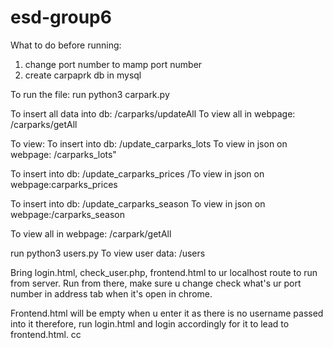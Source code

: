 # esd-group6
What to do before running:
1) change port number to mamp port number
2) create carpaprk db in mysql

To run the file: run python3 carpark.py

To insert all data into db: /carparks/updateAll
To view all in webpage: /carparks/getAll


To view:
To insert into db: /update_carparks_lots
To view in json on webpage: /carparks_lots"

To insert into db: /update_carparks_prices
/To view in json on webpage:carparks_prices

To insert into db: /update_carparks_season
To view in json on webpage:/carparks_season

To view all in webpage: /carpark/getAll



run python3 users.py
To view user data: /users


Bring login.html, check_user.php, frontend.html to ur localhost route to run from server. 
Run from there, make sure u change check what's ur port number in address tab when it's open in chrome. 

Frontend.html will be empty when u enter it as there is no username passed into it therefore, run login.html and login accordingly for it to lead to frontend.html.
cc

